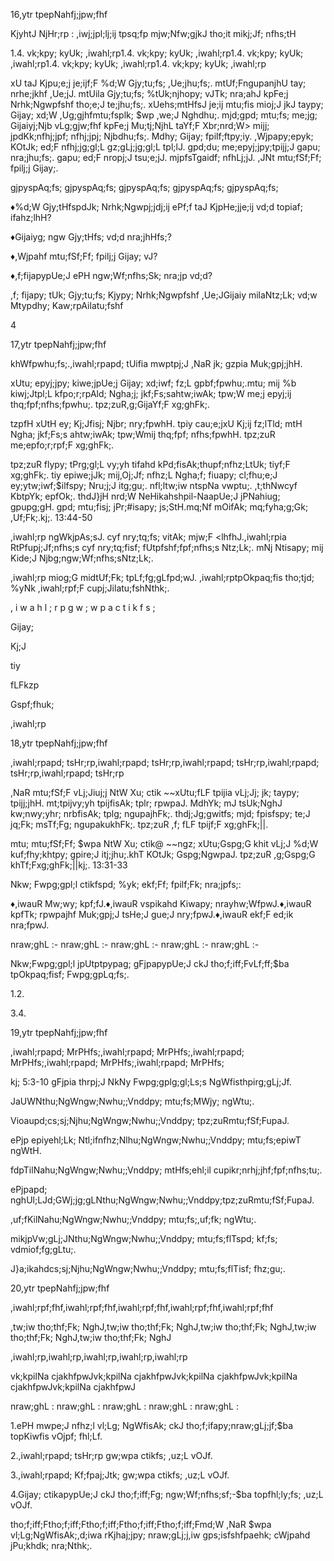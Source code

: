16,ytr tpepNahfj;jpw;fhf

KjyhtJ NjHr;rp : ,iwj;jpl;lj;ij tpsq;fp mjw;Nfw;gjkJ tho;it mikj;Jf; nfhs;tH

1.4. vk;kpy; kyUk; ,iwahl;rp1.4. vk;kpy; kyUk; ,iwahl;rp1.4. vk;kpy; kyUk; ,iwahl;rp1.4. vk;kpy; kyUk; ,iwahl;rp1.4. vk;kpy; kyUk; ,iwahl;rp

xU taJ Kjpu;e;j je;ijf;F %d;W Gjy;tu;fs; ,Ue;jhu;fs;. mtUf;FngupanjhU tay; nrhe;jkhf ,Ue;jJ. mtUila Gjy;tu;fs; %tUk;njhopy; vJTk; nra;ahJ kpFe;j Nrhk;Ngwpfshf tho;e;J te;jhu;fs;. xUehs;mtHfsJ je;ij mtu;fis mioj;J jkJ taypy; Gijay; xd;W ,Ug;gjhfmtu;fsplk; $wp ,we;J Nghdhu;. mjd;gpd; mtu;fs; me;jg; Gijaiyj;Njb vLg;gjw;fhf kpFe;j Mu;tj;NjhL taYf;F Xbr;nrd;W> mijj; jpdKk;nfhj;jpf; nfhj;jpj; Njbdhu;fs;. Mdhy; Gijay; fpilf;ftpy;iy. ,Wjpapy;epyk; KOtJk; ed;F nfhj;jg;gl;L gz;gLj;jg;gl;L tpl;lJ. gpd;du; me;epyj;jpy;tpijj;J gapu; nra;jhu;fs;. gapu; ed;F nropj;J tsu;e;jJ. mjpfsTgaidf; nfhLj;jJ. ,JNt mtu;fSf;Ff; fpilj;j Gijay;.

gjpyspAq;fs; gjpyspAq;fs; gjpyspAq;fs; gjpyspAq;fs; gjpyspAq;fs;

♦%d;W Gjy;tHfspdJk; Nrhk;Ngwpj;jdj;ij ePf;f taJ KjpHe;jje;ij vd;d topiaf; ifahz;lhH?

♦Gijaiyg; ngw Gjy;tHfs; vd;d nra;jhHfs;?

♦,Wjpahf mtu;fSf;Ff; fpilj;j Gijay; vJ?

♦,f;fijapypUe;J ePH ngw;Wf;nfhs;Sk; nra;jp vd;d?

,f; fijapy; tUk; Gjy;tu;fs; Kjypy; Nrhk;Ngwpfshf ,Ue;JGijaiy milaNtz;Lk; vd;w Mtypdhy; Kaw;rpAilatu;fshf

4

17,ytr tpepNahfj;jpw;fhf

khWfpwhu;fs;.,iwahl;rpapd; tUifia mwptpj;J ,NaR jk; gzpia Muk;gpj;jhH.

xUtu; epyj;jpy; kiwe;jpUe;j Gijay; xd;iwf; fz;L gpbf;fpwhu;.mtu; mij %b kiwj;Jtpl;L kfpo;r;rpAld; Ngha;j; jkf;Fs;sahtw;iwAk; tpw;W me;j epyj;ij thq;fpf;nfhs;fpwhu;. tpz;zuR,g;GijaYf;F xg;ghFk;.

tzpfH xUtH ey; Kj;Jfisj; Njbr; nry;fpwhH. tpiy cau;e;jxU Kj;ij fz;lTld; mtH Ngha; jkf;Fs;s ahtw;iwAk; tpw;Wmij thq;fpf; nfhs;fpwhH. tpz;zuR me;epfo;r;rpf;F xg;ghFk;.

tpz;zuR flypy; tPrg;gl;L vy;yh tifahd kPd;fisAk;thupf;nfhz;LtUk; tiyf;F xg;ghFk;. tiy epiwe;jJk; mij,Oj;Jf; nfhz;L Ngha;f; fiuapy; cl;fhu;e;J ey;ytw;iwf;$ilfspy; Nru;j;J itg;gu;. nfl;ltw;iw ntspNa vwptu;. ,t;thNwcyf KbtpYk; epfOk;. thdJ}jH nrd;W NeHikahshpil-NaapUe;J jPNahiug; gpupg;gH. gpd; mtu;fisj; jPr;#isapy; js;StH.mq;Nf mOifAk; mq;fyha;g;Gk; ,Uf;Fk;.kj;. 13:44-50

,iwahl;rp ngWkjpAs;sJ. cyf nry;tq;fs; vitAk; mjw;F <lhfhJ.,iwahl;rpia RtPfupj;Jf;nfhs;s cyf nry;tq;fisf; fUtpfshf;fpf;nfhs;s Ntz;Lk;. mNj Ntisapy; mij Kide;J Njbg;ngw;Wf;nfhs;sNtz;Lk;.

,iwahl;rp miog;G midtUf;Fk; tpLf;fg;gLfpd;wJ. ,iwahl;rptpOkpaq;fis tho;tjd; %yNk ,iwahl;rpf;F cupj;Jilatu;fshNthk;.

, i w a h l ; r p g w ; w p a c t i k f s ;

Gijay;

Kj;J

tiy

fLFkzp

Gspf;fhuk;

,iwahl;rp

18,ytr tpepNahfj;jpw;fhf

,iwahl;rpapd; tsHr;rp,iwahl;rpapd; tsHr;rp,iwahl;rpapd; tsHr;rp,iwahl;rpapd; tsHr;rp,iwahl;rpapd; tsHr;rp

,NaR mtu;fSf;F vLj;Jiuj;j NtW Xu; ctik ~~xUtu;fLF tpijia vLj;Jj; jk; taypy; tpijj;jhH. mt;tpijvy;yh tpijfisAk; tplr; rpwpaJ. MdhYk; mJ tsUk;NghJ kw;nwy;yhr; nrbfisAk; tplg; ngupajhFk;. thdj;Jg;gwitfs; mjd; fpisfspy; te;J jq;Fk; msTf;Fg; ngupakukhFk;. tpz;zuR ,f; fLF tpijf;F xg;ghFk;||.

mtu; mtu;fSf;Ff; $wpa NtW Xu; ctik@ ~~ngz; xUtu;Gspg;G khit vLj;J %d;W kuf;fhy;khtpy; gpire;J itj;jhu;.khT KOtJk; Gspg;NgwpaJ. tpz;zuR ,g;Gspg;G khTf;Fxg;ghFk;||kj;. 13:31-33

Nkw; Fwpg;gpl;l ctikfspd; %yk; ekf;Ff; fpilf;Fk; nra;jpfs;:

♦,iwauR Mw;wy; kpf;fJ.♦,iwauR vspikahd Kiwapy; nrayhw;WfpwJ.♦,iwauR kpfTk; rpwpajhf Muk;gpj;J tsHe;J gue;J nry;fpwJ.♦,iwauR ekf;F ed;ik nra;fpwJ.

nraw;ghL :- nraw;ghL :- nraw;ghL :- nraw;ghL :- nraw;ghL :-

Nkw;Fwpg;gpl;l jpUtptpypag; gFjpapypUe;J ckJ tho;f;iff;FvLf;ff;$ba tpOkpaq;fisf; Fwpg;gpLq;fs;.

1.2.

3.4.

19,ytr tpepNahfj;jpw;fhf

,iwahl;rpapd; MrPHfs;,iwahl;rpapd; MrPHfs;,iwahl;rpapd; MrPHfs;,iwahl;rpapd; MrPHfs;,iwahl;rpapd; MrPHfs;

kj; 5:3-10 gFjpia thrpj;J NkNy Fwpg;gplg;gl;Ls;s NgWfisthpirg;gLj;Jf.

JaUWNthu;NgWngw;Nwhu;;Vnddpy; mtu;fs;MWjy; ngWtu;.

Vioaupd;cs;sj;Njhu;NgWngw;Nwhu;;Vnddpy; tpz;zuRmtu;fSf;FupaJ.

ePjp epiyehl;Lk; Ntl;ifnfhz;Nlhu;NgWngw;Nwhu;;Vnddpy; mtu;fs;epiwT ngWtH.

fdpTilNahu;NgWngw;Nwhu;;Vnddpy; mtHfs;ehl;il cupikr;nrhj;jhf;fpf;nfhs;tu;.

ePjpapd; nghUl;LJd;GWj;jg;gLNthu;NgWngw;Nwhu;;Vnddpy;tpz;zuRmtu;fSf;FupaJ.

,uf;fKilNahu;NgWngw;Nwhu;;Vnddpy; mtu;fs;,uf;fk; ngWtu;.

mikjpVw;gLj;JNthu;NgWngw;Nwhu;;Vnddpy; mtu;fs;flTspd; kf;fs; vdmiof;fg;gLtu;.

J}a;ikahdcs;sj;Njhu;NgWngw;Nwhu;;Vnddpy; mtu;fs;flTisf; fhz;gu;.

20,ytr tpepNahfj;jpw;fhf

,iwahl;rpf;fhf,iwahl;rpf;fhf,iwahl;rpf;fhf,iwahl;rpf;fhf,iwahl;rpf;fhf

,tw;iw tho;thf;Fk; NghJ,tw;iw tho;thf;Fk; NghJ,tw;iw tho;thf;Fk; NghJ,tw;iw tho;thf;Fk; NghJ,tw;iw tho;thf;Fk; NghJ

,iwahl;rp,iwahl;rp,iwahl;rp,iwahl;rp,iwahl;rp

vk;kpilNa cjakhfpwJvk;kpilNa cjakhfpwJvk;kpilNa cjakhfpwJvk;kpilNa cjakhfpwJvk;kpilNa cjakhfpwJ

nraw;ghL : nraw;ghL : nraw;ghL : nraw;ghL : nraw;ghL :

1.ePH mwpe;J nfhz;l vl;Lg; NgWfisAk; ckJ tho;f;ifapy;nraw;gLj;jf;$ba topKiwfis vOjpf; fhl;Lf.

2.,iwahl;rpapd; tsHr;rp gw;wpa ctikfs; ,uz;L vOJf.

3.,iwahl;rpapd; Kf;fpaj;Jtk; gw;wpa ctikfs; ,uz;L vOJf.

4.Gijay; ctikapypUe;J ckJ tho;f;iff;Fg; ngw;Wf;nfhs;sf;-$ba topfhl;ly;fs; ,uz;L vOJf.

tho;f;iff;Ftho;f;iff;Ftho;f;iff;Ftho;f;iff;Ftho;f;iff;Fmd;W ,NaR $wpa vl;Lg;NgWfisAk;,d;iwa rKjhaj;jpy; nraw;gLj;j,iw gps;isfshfpaehk; cWjpahd jPu;khdk; nra;Nthk;.